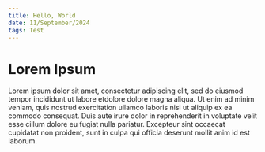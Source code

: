 ```yaml
---
title: Hello, World
date: 11/September/2024
tags: Test
---
```


# Lorem Ipsum

Lorem ipsum dolor sit amet, consectetur adipiscing elit, sed do eiusmod tempor incididunt ut labore etdolore
dolore magna aliqua. Ut enim ad minim veniam, quis nostrud exercitation
ullamco laboris nisi ut aliquip ex ea commodo consequat. Duis aute irure dolor in
reprehenderit in voluptate velit esse cillum dolore eu fugiat nulla pariatur.
Excepteur sint occaecat cupidatat non proident, sunt in culpa qui officia deserunt mollit anim id est laborum.

